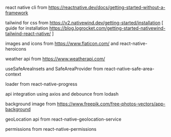react native cli from https://reactnative.dev/docs/getting-started-without-a-framework

tailwind for css from https://v2.nativewind.dev/getting-started/installation
[ guide for installation https://blog.logrocket.com/getting-started-nativewind-tailwind-react-native/ ]

images and icons from https://www.flaticon.com/ and react-native-heroicons

weather api from https://www.weatherapi.com/

useSafeAreaInsets and SafeAreaProvider from react-native-safe-area-context

loader from react-native-progress

api integration using axios and debounce from lodash

background image from https://www.freepik.com/free-photos-vectors/app-background

geoLocation api from react-native-geolocation-service

permissions from react-native-permissions